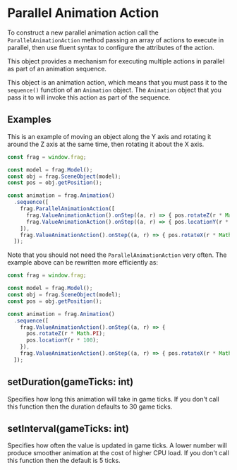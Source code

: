 # Parallel Animation Action
To construct a new parallel animation action call the `ParallelAnimationAction` 
method passing an array of actions to execute in parallel, then use fluent syntax 
to configure the attributes of the action.

This object provides a mechanism for executing multiple actions in parallel
as part of an animation sequence.

This object is an animation action, which means that you must pass it
to the `sequence()` function of an `Animation` object. The `Animation` 
object that you pass it to will invoke this action as part of the sequence.

## Examples
This is an example of moving an object along the Y axis and rotating it around
the Z axis at the same time, then rotating it about the X axis.

```javascript
const frag = window.frag;

const model = frag.Model();
const obj = frag.SceneObject(model);
const pos = obj.getPosition();

const animation = frag.Animation()
  .sequence([
    frag.ParallelAnimationAction([
      frag.ValueAnimationAction().onStep((a, r) => { pos.rotateZ(r * Math.PI); }),
      frag.ValueAnimationAction().onStep((a, r) => { pos.locationY(r * 100); })
    ]),
    frag.ValueAnimationAction().onStep((a, r) => { pos.rotateX(r * Math.PI); })
  ]);
```

Note that you should not need the `ParallelAnimationAction` very often. The
example above can be rewritten more efficiently as:

```javascript
const frag = window.frag;

const model = frag.Model();
const obj = frag.SceneObject(model);
const pos = obj.getPosition();

const animation = frag.Animation()
  .sequence([
    frag.ValueAnimationAction().onStep((a, r) => { 
      pos.rotateZ(r * Math.PI);
      pos.locationY(r * 100);
    }),
    frag.ValueAnimationAction().onStep((a, r) => { pos.rotateX(r * Math.PI); })
  ]);
```

## setDuration(gameTicks: int)
Specifies how long this animation will take in game ticks. If you don't call this
function then the duration defaults to 30 game ticks.

## setInterval(gameTicks: int)
Specifies how often the value is updated in game ticks. A lower number will produce
smoother animation at the cost of higher CPU load. If you don't call this function
then the default is 5 ticks.
